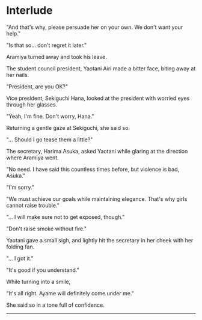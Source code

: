 # Interlude

"And that's why, please persuade her on your own.
We don't want your help."

"Is that so... don't regret it later."

Aramiya turned away and took his leave.

The student council president, Yaotani Airi made a bitter face, biting away at her nails.

"President, are you OK?"

Vice president, Sekiguchi Hana, looked at the president with worried eyes through her glasses.

"Yeah, I'm fine.
Don't worry, Hana."

Returning a gentle gaze at Sekiguchi, she said so.

"... Should I go tease them a little?"

The secretary, Harima Asuka, asked Yaotani while glaring at the direction where Aramiya went.

"No need. I have said this countless times before, but violence is bad, Asuka."

"I'm sorry."

"We must achieve our goals while maintaining elegance.
That's why girls cannot raise trouble."

"... I will make sure not to get exposed, though."

"Don't raise smoke without fire."

Yaotani gave a small sigh, and lightly hit the secretary in her cheek with her folding fan.

"... I got it."

"It's good if you understand."

While turning into a smile,

"It's all right.
Ayame will definitely come under me."

She said so in a tone full of confidence.

- - -